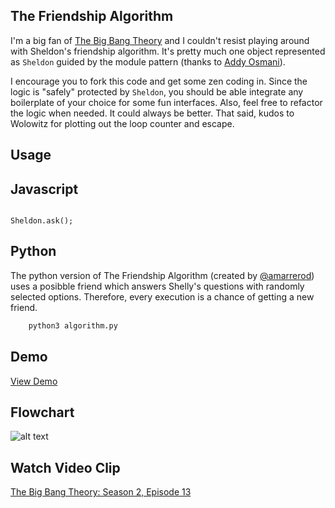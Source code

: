 ## The Friendship Algorithm

I'm a big fan of [The Big Bang Theory](http://www.cbs.com/shows/big_bang_theory/) and I couldn't resist playing around with Sheldon's friendship algorithm. It's pretty much one object represented as ```Sheldon``` guided by the module pattern (thanks to [Addy Osmani](http://addyosmani.com/resources/essentialjsdesignpatterns/book/#modulepatternjavascript)).

I encourage you to fork this code and get some zen coding in. Since the logic is "safely" protected by ```Sheldon```, you should be able integrate any boilerplate of your choice for some fun interfaces. Also, feel free to refactor the logic when needed. It could always be better. That said, kudos to Wolowitz for plotting out the loop counter and escape.

Usage
--------------
## Javascript
<code>
Sheldon.ask();
</code>

## Python
The python version of The Friendship Algorithm (created by [@amarrerod](https://github.com/amarrerod)) uses a posibble friend which answers Shelly's questions with randomly selected options. Therefore, every execution is a chance of getting a new friend.

```sh
    python3 algorithm.py
```





Demo
--------------
[View Demo](https://www.marklreyes.com/the-friendship-algorithm-in-javascript/)

Flowchart
--------------
![alt text](http://img2.wikia.nocookie.net/__cb20121011222658/bigbangtheory/images/f/ff/Freind1.jpg)

Watch Video Clip
--------------
[The Big Bang Theory: Season 2, Episode 13](https://www.youtube.com/watch?v=k0xgjUhEG3U)

